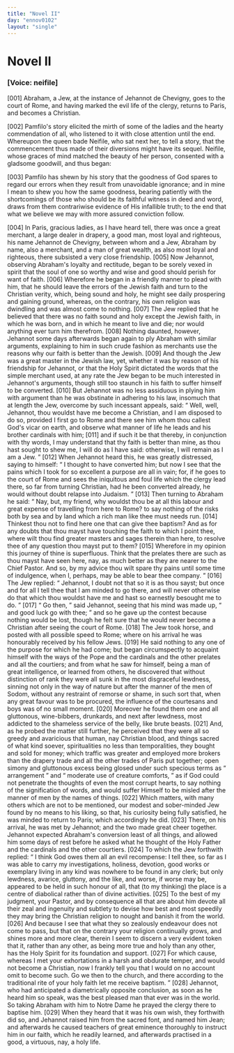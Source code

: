 ```yaml
---
title: "Novel II"
day: "ennov0102"
layout: "single"
---
```

<div id="nov0102" type="novella" who="neifile">
 <h1>
  Novel II
 </h1>
 <argument>
  <p>
   <h3>
    [Voice: neifile]
   </h3>
  </p>
  <p>
   <a name="p01020001">
    [001]
   </a>
   Abraham, a Jew, at the instance of Jehannot de
 Chevigny, goes to the court of Rome, and having
 marked the evil life of the clergy, returns to Paris,
 and becomes a Christian.
  </p>
 </argument>
 <div3 type="commentary" who="author">
  <p>
   <a name="p01020002">
    [002]
   </a>
   Pamfilo's
   story elicited the mirth of some of the ladies and the
	hearty commendation of all, who listened to it with close attention
	until the end. Whereupon the queen bade Neifile, who sat next
	her, to tell a story, that the commencement thus made of their
	diversions might have its sequel. Neifile, whose graces of mind
	matched the beauty of her person, consented with a gladsome goodwill,
	and thus began:
  </p>
 </div3>
 <div3 type="commentary" who="neifile">
  <p>
   <a name="p01020003">
    [003]
   </a>
   Pamfilo has shewn by his story that the goodness of God spares
 to regard our errors when they result from unavoidable ignorance;
 and in mine I mean to shew you how the same goodness, bearing
 patiently with the shortcomings of those who should be its faithful
 witness in deed and word, draws from them contrariwise evidence
 of His infallible truth; to the end that what we believe we may
 with more assured conviction follow.
  </p>
 </div3>
 <p>
  <a name="p01020004">
   [004]
  </a>
  In Paris, gracious ladies, as I have heard tell, there was once
 a great merchant, a large dealer in drapery, a good man, most loyal
 and righteous, his name Jehannot de Chevigny, between whom and
 a Jew, Abraham by name, also a merchant, and a man of great
 wealth, as also most loyal and righteous, there subsisted a very close
 friendship.
  <a name="p01020005">
   [005]
  </a>
  Now Jehannot, observing Abraham's loyalty and rectitude,
 began to be sorely vexed in spirit that the soul of one so
 worthy and wise and good should perish for want of faith.
  <a name="p01020006">
   [006]
  </a>
  Wherefore
 he began in a friendly manner to plead with him, that he should
  leave the errors of the Jewish faith and turn to the Christian verity,
 which, being sound and holy, he might see daily prospering and
 gaining ground, whereas, on the contrary, his own religion was
 dwindling and was almost come to nothing.
  <a name="p01020007">
   [007]
  </a>
  The Jew replied that
 he believed that there was no faith sound and holy except the Jewish
 faith, in which he was born, and in which he meant to live and die;
 nor would anything ever turn him therefrom.
  <a name="p01020008">
   [008]
  </a>
  Nothing daunted,
 however, Jehannot some days afterwards began again to ply Abraham
 with similar arguments, explaining to him in such crude fashion as
 merchants use the reasons why our faith is better than the Jewish.
  <a name="p01020009">
   [009]
  </a>
  And though the Jew was a great master in the Jewish law, yet,
 whether it was by reason of his friendship for Jehannot, or that the
 Holy Spirit dictated the words that the simple merchant used, at any
 rate the Jew began to be much interested in Jehannot's arguments,
 though still too staunch in his faith to suffer himself to be converted.
  <a name="p01020010">
   [010]
  </a>
  But Jehannot was no less assiduous in plying him with argument
 than he was obstinate in adhering to his law, insomuch that at length
 the Jew, overcome by such incessant appeals, said:
  <q direct="unspecified">
   Well, well,
 Jehannot, thou wouldst have me become a Christian, and I am
 disposed to do so, provided I first go to Rome and there see him
 whom thou callest God's vicar on earth, and observe what manner
 of life he leads and his brother cardinals with him;
   <a name="p01020011">
    [011]
   </a>
   and if such it
 be that thereby, in conjunction with thy words, I may understand
 that thy faith is better than mine, as thou hast sought to shew me,
 I will do as I have said: otherwise, I will remain as I am a Jew.
  </q>
  <a name="p01020012">
   [012]
  </a>
  When Jehannot heard this, he was greatly distressed, saying to himself:
  <q direct="unspecified">
   I thought to have converted him; but now I see that the
 pains which I took for so excellent a purpose are all in vain; for, if he
 goes to the court of Rome and sees the iniquitous and foul life which
 the clergy lead there, so far from turning Christian, had he been
 converted already, he would without doubt relapse into Judaism.
  </q>
  <a name="p01020013">
   [013]
  </a>
  Then turning to Abraham he said:
  <q direct="unspecified">
   Nay, but, my friend, why
 wouldst thou be at all this labour and great expense of travelling
 from here to Rome? to say nothing of the risks both by sea and by
 land which a rich man like thee must needs run.
   <a name="p01020014">
    [014]
   </a>
   Thinkest thou
 not to find here one that can give thee baptism? And as for any
 doubts that thou mayst have touching the faith to which I point thee,
 where wilt thou find greater masters and sages therein than here, to
   resolve thee of any question thou mayst put to them?
   <a name="p01020015">
    [015]
   </a>
   Wherefore
 in my opinion this journey of thine is superfluous. Think that the
 prelates there are such as thou mayst have seen here, nay, as much
 better as they are nearer to the Chief Pastor. And so, by my advice
 thou wilt spare thy pains until some time of indulgence, when I,
 perhaps, may be able to bear thee company.
  </q>
  <a name="p01020016">
   [016]
  </a>
  The Jew replied:
  <q direct="unspecified">
   Jehannot, I doubt not that so it is as thou sayst; but once and
 for all I tell thee that I am minded to go there, and will never otherwise
 do that which thou wouldst have me and hast so earnestly
 besought me to do.
  </q>
  <a name="p01020017">
   [017]
  </a>
  <q direct="unspecified">
   Go then,
  </q>
  said Jehannot, seeing that his
 mind was made up,
  <q direct="unspecified">
   and good luck go with thee;
  </q>
  and so he gave
 up the contest because nothing would be lost, though he felt sure
 that he would never become a Christian after seeing the court of
 Rome.
  <a name="p01020018">
   [018]
  </a>
  The Jew took horse, and posted with all possible speed
 to Rome; where on his arrival he was honourably received by his
 fellow Jews.
  <a name="p01020019">
   [019]
  </a>
  He said nothing to any one of the purpose for which
 he had come; but began circumspectly to acquaint himself with the
 ways of the Pope and the cardinals and the other prelates and all the
 courtiers; and from what he saw for himself, being a man of great
 intelligence, or learned from others, he discovered that without
 distinction of rank they were all sunk in the most disgraceful lewdness,
 sinning not only in the way of nature but after the manner
 of the men of Sodom, without any restraint of remorse or shame, in
 such sort that, when any great favour was to be procured, the influence
 of the courtesans and boys was of no small moment.
  <a name="p01020020">
   [020]
  </a>
  Moreover he
 found them one and all gluttonous, wine-bibbers, drunkards, and next
 after lewdness, most addicted to the shameless service of the belly,
 like brute beasts.
  <a name="p01020021">
   [021]
  </a>
  And, as he probed the matter still further, he
 perceived that they were all so greedy and avaricious that human, nay
 Christian blood, and things sacred of what kind soever, spiritualities
 no less than temporalities, they bought and sold for money; which
 traffic was greater and employed more brokers than the drapery trade
 and all the other trades of Paris put together; open simony and
 gluttonous excess being glosed under such specious terms as
  <q direct="unspecified">
   arrangement
  </q>
  and
  <q direct="unspecified">
   moderate use of creature comforts,
  </q>
  as if God could not
 penetrate the thoughts of even the most corrupt hearts, to say nothing
 of the signification of words, and would suffer Himself to be misled
 after the manner of men by the names of things.
  <a name="p01020022">
   [022]
  </a>
  Which matters,
  with many others which are not to be mentioned, our modest and
 sober-minded Jew found by no means to his liking, so that, his
 curiosity being fully satisfied, he was minded to return to Paris; which
 accordingly he did.
  <a name="p01020023">
   [023]
  </a>
  There, on his arrival, he was met by Jehannot;
 and the two made great cheer together. Jehannot expected Abraham's
 conversion least of all things, and allowed him some days of rest before
 he asked what he thought of the Holy Father and the cardinals and
 the other courtiers.
  <a name="p01020024">
   [024]
  </a>
  To which the Jew forthwith replied:
  <q direct="unspecified">
   I think
 God owes them all an evil recompense: I tell thee, so far as I was
 able to carry my investigations, holiness, devotion, good works or
 exemplary living in any kind was nowhere to be found in any clerk;
 but only lewdness, avarice, gluttony, and the like, and worse, if worse
 may be, appeared to be held in such honour of all, that (to my thinking)
 the place is a centre of diabolical rather than of divine activities.
   <a name="p01020025">
    [025]
   </a>
   To the best of my judgment, your Pastor, and by consequence all
 that are about him devote all their zeal and ingenuity and subtlety
 to devise how best and most speedily they may bring the Christian
 religion to nought and banish it from the world.
   <a name="p01020026">
    [026]
   </a>
   And because I see
 that what they so zealously endeavour does not come to pass, but
 that on the contrary your religion continually grows, and shines
 more and more clear, therein I seem to discern a very evident token
 that it, rather than any other, as being more true and holy than any
 other, has the Holy Spirit for its foundation and support.
   <a name="p01020027">
    [027]
   </a>
   For which
 cause, whereas I met your exhortations in a harsh and obdurate
 temper, and would not become a Christian, now I frankly tell you
 that I would on no account omit to become such. Go we then to
 the church, and there according to the traditional rite of your holy
 faith let me receive baptism.
  </q>
  <a name="p01020028">
   [028]
  </a>
  Jehannot, who had anticipated a
 diametrically opposite conclusion, as soon as he heard him so speak,
 was the best pleased man that ever was in the world. So taking
 Abraham with him to Notre Dame he prayed the clergy there to
 baptise him.
  <a name="p01020029">
   [029]
  </a>
  When they heard that it was his own wish, they forthwith
 did so, and Jehannot raised him from the sacred font, and named
 him Jean; and afterwards he caused teachers of great eminence
 thoroughly to instruct him in our faith, which he readily learned,
 and afterwards practised in a good, a virtuous, nay, a holy life.
 </p>
</div>